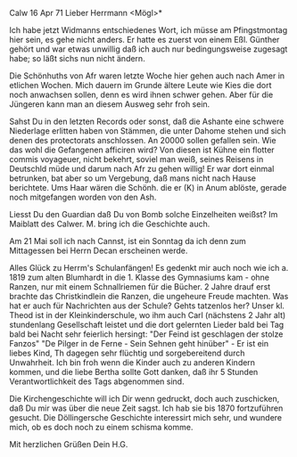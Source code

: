  Calw 16 Apr 71
Lieber Herrmann <Mögl>*

Ich habe jetzt Widmanns entschiedenes Wort, ich müsse am Pfingstmontag hier sein, es gehe nicht anders. Er hatte es zuerst von einem Eßl. Günther gehört und war etwas unwillig daß ich auch nur bedingungsweise zugesagt habe; so läßt sichs nun nicht ändern.

Die Schönhuths von Afr waren letzte Woche hier gehen auch nach Amer in etlichen Wochen. Mich dauern im Grunde ältere Leute wie Kies die dort noch anwachsen sollen, denn es wird ihnen schwer gehen. Aber für die Jüngeren kann man an diesem Ausweg sehr froh sein.

Sahst Du in den letzten Records oder sonst, daß die Ashante eine schwere Niederlage erlitten haben von Stämmen, die unter Dahome stehen und sich denen des protectorats anschlossen. An 20000 sollen gefallen sein. Wie das wohl die Gefangenen afficiren wird? Von diesen ist Kühne ein flotter commis voyageuer, nicht bekehrt, soviel man weiß, seines Reisens in Deutschld müde und darum nach Afr zu gehen willig! Er war dort einmal betrunken, bat aber so um Vergebung, daß mans nicht nach Hause berichtete. Ums Haar wären die Schönh. die er (K) in Anum ablöste, gerade noch mitgefangen worden von den Ash.

Liesst Du den Guardian daß Du von Bomb solche Einzelheiten weißst? Im Maiblatt des Calwer. M. bring ich die Geschichte auch.

Am 21 Mai soll ich nach Cannst, ist ein Sonntag da ich denn zum Mittagessen bei Herrn Decan erscheinen werde.

Alles Glück zu Herrm's Schulanfängen! Es gedenkt mir auch noch wie ich a. 1819 zum alten Blumhardt in die 1. Klasse des Gymnasiums kam - ohne Ranzen, nur mit einem Schnallriemen für die Bücher. 2 Jahre drauf erst brachte das Christkindlein die Ranzen, die ungeheure Freude machten. Was hat er auch für Nachrichten aus der Schule? Gehts tatzenlos her? Unser kl. Theod ist in der Kleinkinderschule, wo ihm auch Carl (nächstens 2 Jahr alt) stundenlang Gesellschaft leistet und die dort gelernten Lieder bald bei Tag bald bei Nacht sehr feierlich hersingt: "Der Feind ist geschlagen der stolze Fanzos" "De Pilger in de Ferne - Sein Sehnen geht hinüber" - Er ist ein liebes Kind, Th dagegen sehr flüchtig und sorgebereitend durch Unwahrheit. Ich bin froh wenn die Kinder auch zu anderen Kindern kommen, und die liebe Bertha sollte Gott danken, daß ihr 5 Stunden Verantwortlichkeit des Tags abgenommen sind.

Die Kirchengeschichte will ich Dir wenn gedruckt, doch auch zuschicken, daß Du mir was über die neue Zeit sagst. Ich hab sie bis 1870 fortzuführen gesucht. Die Döllingersche Geschichte interessirt mich sehr, und wundere mich, ob es doch noch zu einem schisma komme.

 Mit herzlichen Grüßen Dein H.G.
